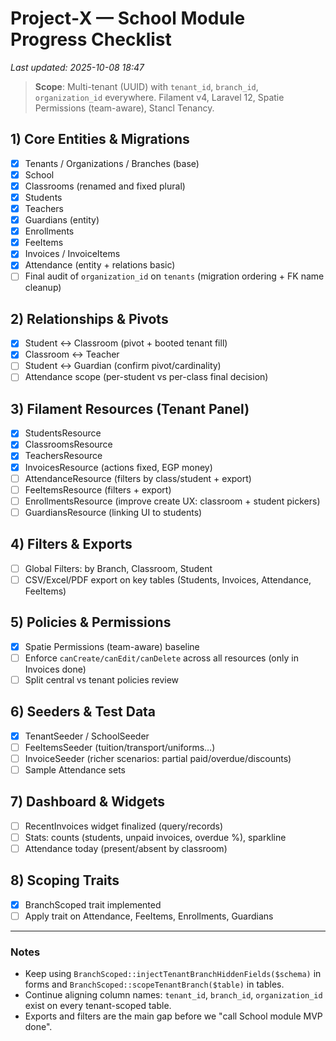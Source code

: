 # Project‑X — School Module Progress Checklist
_Last updated: 2025-10-08 18:47_

> **Scope**: Multi-tenant (UUID) with `tenant_id`, `branch_id`, `organization_id` everywhere. Filament v4, Laravel 12, Spatie Permissions (team-aware), Stancl Tenancy.

## 1) Core Entities & Migrations
- [x] Tenants / Organizations / Branches (base)
- [x] School
- [x] Classrooms (renamed and fixed plural)
- [x] Students
- [x] Teachers
- [x] Guardians (entity)
- [x] Enrollments
- [x] FeeItems
- [x] Invoices / InvoiceItems
- [x] Attendance (entity + relations basic)
- [ ] Final audit of `organization_id` on `tenants` (migration ordering + FK name cleanup)

## 2) Relationships & Pivots
- [x] Student ↔ Classroom (pivot + booted tenant fill)
- [x] Classroom ↔ Teacher
- [ ] Student ↔ Guardian (confirm pivot/cardinality)
- [ ] Attendance scope (per-student vs per-class final decision)

## 3) Filament Resources (Tenant Panel)
- [x] StudentsResource
- [x] ClassroomsResource
- [x] TeachersResource
- [x] InvoicesResource (actions fixed, EGP money)
- [ ] AttendanceResource (filters by class/student + export)
- [ ] FeeItemsResource (filters + export)
- [ ] EnrollmentsResource (improve create UX: classroom + student pickers)
- [ ] GuardiansResource (linking UI to students)

## 4) Filters & Exports
- [ ] Global Filters: by Branch, Classroom, Student
- [ ] CSV/Excel/PDF export on key tables (Students, Invoices, Attendance, FeeItems)

## 5) Policies & Permissions
- [x] Spatie Permissions (team-aware) baseline
- [ ] Enforce `canCreate/canEdit/canDelete` across all resources (only in Invoices done)
- [ ] Split central vs tenant policies review

## 6) Seeders & Test Data
- [x] TenantSeeder / SchoolSeeder
- [ ] FeeItemsSeeder (tuition/transport/uniforms…)
- [ ] InvoiceSeeder (richer scenarios: partial paid/overdue/discounts)
- [ ] Sample Attendance sets

## 7) Dashboard & Widgets
- [ ] RecentInvoices widget finalized (query/records)
- [ ] Stats: counts (students, unpaid invoices, overdue %), sparkline
- [ ] Attendance today (present/absent by classroom)

## 8) Scoping Traits
- [x] BranchScoped trait implemented
- [ ] Apply trait on Attendance, FeeItems, Enrollments, Guardians

---

### Notes
- Keep using `BranchScoped::injectTenantBranchHiddenFields($schema)` in forms and `BranchScoped::scopeTenantBranch($table)` in tables.
- Continue aligning column names: `tenant_id`, `branch_id`, `organization_id` exist on every tenant-scoped table.
- Exports and filters are the main gap before we "call School module MVP done".
